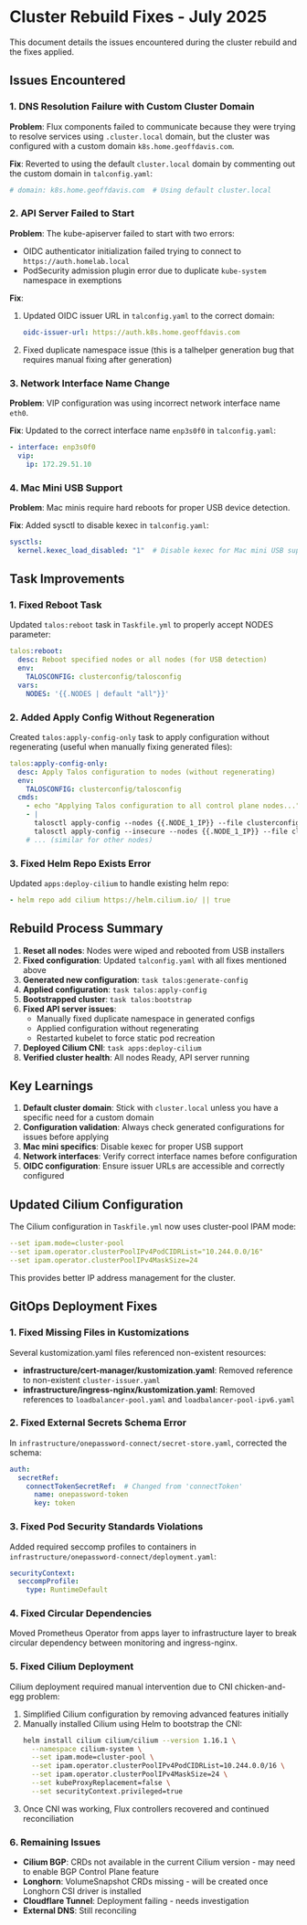 # Cluster Rebuild Fixes - July 2025

This document details the issues encountered during the cluster rebuild and the fixes applied.

## Issues Encountered

### 1. DNS Resolution Failure with Custom Cluster Domain

**Problem**: Flux components failed to communicate because they were trying to resolve services using `.cluster.local` domain, but the cluster was configured with a custom domain `k8s.home.geoffdavis.com`.

**Fix**: Reverted to using the default `cluster.local` domain by commenting out the custom domain in `talconfig.yaml`:

```yaml
# domain: k8s.home.geoffdavis.com  # Using default cluster.local
```

### 2. API Server Failed to Start

**Problem**: The kube-apiserver failed to start with two errors:

- OIDC authenticator initialization failed trying to connect to `https://auth.homelab.local`
- PodSecurity admission plugin error due to duplicate `kube-system` namespace in exemptions

**Fix**:

1. Updated OIDC issuer URL in `talconfig.yaml` to the correct domain:

   ```yaml
   oidc-issuer-url: https://auth.k8s.home.geoffdavis.com
   ```

2. Fixed duplicate namespace issue (this is a talhelper generation bug that requires manual fixing after generation)

### 3. Network Interface Name Change

**Problem**: VIP configuration was using incorrect network interface name `eth0`.

**Fix**: Updated to the correct interface name `enp3s0f0` in `talconfig.yaml`:

```yaml
- interface: enp3s0f0
  vip:
    ip: 172.29.51.10
```

### 4. Mac Mini USB Support

**Problem**: Mac minis require hard reboots for proper USB device detection.

**Fix**: Added sysctl to disable kexec in `talconfig.yaml`:

```yaml
sysctls:
  kernel.kexec_load_disabled: "1"  # Disable kexec for Mac mini USB support
```

## Task Improvements

### 1. Fixed Reboot Task

Updated `talos:reboot` task in `Taskfile.yml` to properly accept NODES parameter:

```yaml
talos:reboot:
  desc: Reboot specified nodes or all nodes (for USB detection)
  env:
    TALOSCONFIG: clusterconfig/talosconfig
  vars:
    NODES: '{{.NODES | default "all"}}'
```

### 2. Added Apply Config Without Regeneration

Created `talos:apply-config-only` task to apply configuration without regenerating (useful when manually fixing generated files):

```yaml
talos:apply-config-only:
  desc: Apply Talos configuration to nodes (without regenerating)
  env:
    TALOSCONFIG: clusterconfig/talosconfig
  cmds:
    - echo "Applying Talos configuration to all control plane nodes..."
    - |
      talosctl apply-config --nodes {{.NODE_1_IP}} --file clusterconfig/home-ops-mini01.yaml || \
      talosctl apply-config --insecure --nodes {{.NODE_1_IP}} --file clusterconfig/home-ops-mini01.yaml
    # ... (similar for other nodes)
```

### 3. Fixed Helm Repo Exists Error

Updated `apps:deploy-cilium` to handle existing helm repo:

```yaml
- helm repo add cilium https://helm.cilium.io/ || true
```

## Rebuild Process Summary

1. **Reset all nodes**: Nodes were wiped and rebooted from USB installers
2. **Fixed configuration**: Updated `talconfig.yaml` with all fixes mentioned above
3. **Generated new configuration**: `task talos:generate-config`
4. **Applied configuration**: `task talos:apply-config`
5. **Bootstrapped cluster**: `task talos:bootstrap`
6. **Fixed API server issues**:
   - Manually fixed duplicate namespace in generated configs
   - Applied configuration without regenerating
   - Restarted kubelet to force static pod recreation
7. **Deployed Cilium CNI**: `task apps:deploy-cilium`
8. **Verified cluster health**: All nodes Ready, API server running

## Key Learnings

1. **Default cluster domain**: Stick with `cluster.local` unless you have a specific need for a custom domain
2. **Configuration validation**: Always check generated configurations for issues before applying
3. **Mac mini specifics**: Disable kexec for proper USB support
4. **Network interfaces**: Verify correct interface names before configuration
5. **OIDC configuration**: Ensure issuer URLs are accessible and correctly configured

## Updated Cilium Configuration

The Cilium configuration in `Taskfile.yml` now uses cluster-pool IPAM mode:

```yaml
--set ipam.mode=cluster-pool
--set ipam.operator.clusterPoolIPv4PodCIDRList="10.244.0.0/16"
--set ipam.operator.clusterPoolIPv4MaskSize=24
```

This provides better IP address management for the cluster.

## GitOps Deployment Fixes

### 1. Fixed Missing Files in Kustomizations

Several kustomization.yaml files referenced non-existent resources:

- **infrastructure/cert-manager/kustomization.yaml**: Removed reference to non-existent `cluster-issuer.yaml`
- **infrastructure/ingress-nginx/kustomization.yaml**: Removed references to `loadbalancer-pool.yaml` and `loadbalancer-pool-ipv6.yaml`

### 2. Fixed External Secrets Schema Error

In `infrastructure/onepassword-connect/secret-store.yaml`, corrected the schema:

```yaml
auth:
  secretRef:
    connectTokenSecretRef:  # Changed from 'connectToken'
      name: onepassword-token
      key: token
```

### 3. Fixed Pod Security Standards Violations

Added required seccomp profiles to containers in `infrastructure/onepassword-connect/deployment.yaml`:

```yaml
securityContext:
  seccompProfile:
    type: RuntimeDefault
```

### 4. Fixed Circular Dependencies

Moved Prometheus Operator from apps layer to infrastructure layer to break circular dependency between monitoring and ingress-nginx.

### 5. Fixed Cilium Deployment

Cilium deployment required manual intervention due to CNI chicken-and-egg problem:

1. Simplified Cilium configuration by removing advanced features initially
2. Manually installed Cilium using Helm to bootstrap the CNI:
   ```bash
   helm install cilium cilium/cilium --version 1.16.1 \
     --namespace cilium-system \
     --set ipam.mode=cluster-pool \
     --set ipam.operator.clusterPoolIPv4PodCIDRList=10.244.0.0/16 \
     --set ipam.operator.clusterPoolIPv4MaskSize=24 \
     --set kubeProxyReplacement=false \
     --set securityContext.privileged=true
   ```
3. Once CNI was working, Flux controllers recovered and continued reconciliation

### 6. Remaining Issues

- **Cilium BGP**: CRDs not available in the current Cilium version - may need to enable BGP Control Plane feature
- **Longhorn**: VolumeSnapshot CRDs missing - will be created once Longhorn CSI driver is installed
- **Cloudflare Tunnel**: Deployment failing - needs investigation
- **External DNS**: Still reconciling
